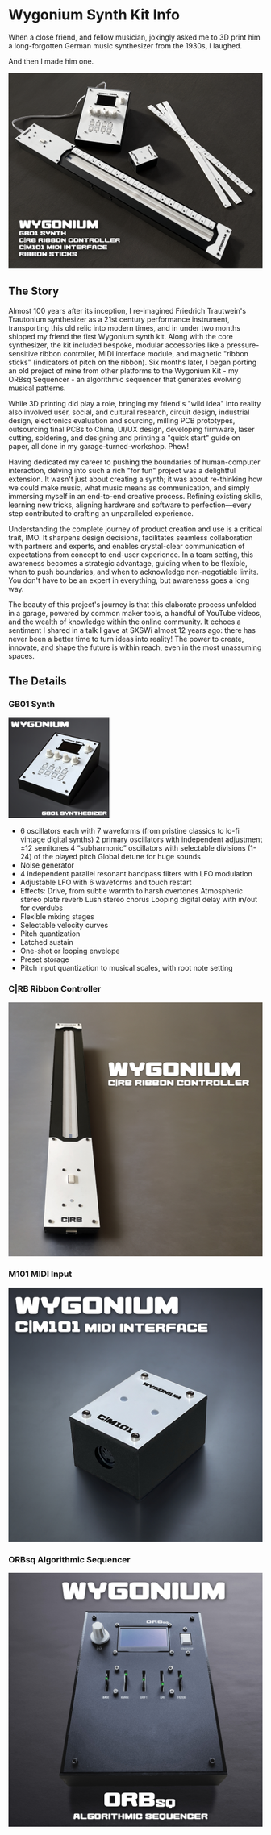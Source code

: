 # Wygonium Synth Kit Info

When a close friend, and fellow musician, jokingly asked me to 3D print him a long-forgotten German music synthesizer from the 1930s, I laughed. 

And then I made him one.

![A picture of several electronic devices that comprised the initial Wygonium synthesizer kit.](/images/WygoniumKit.png)

## The Story

Almost 100 years after its inception, I re-imagined Friedrich Trautwein's Trautonium synthesizer as a 21st century performance instrument, transporting this old relic into modern times, and in under two months shipped my friend the first Wygonium synth kit. Along with the core synthesizer, the kit included bespoke, modular accessories like a pressure-sensitive ribbon controller, MIDI interface module, and magnetic "ribbon sticks" (indicators of pitch on the ribbon). Six months later, I began porting an old project of mine from other platforms to the Wygonium Kit - my ORBsq Sequencer - an algorithmic sequencer that generates evolving musical patterns. 

While 3D printing did play a role, bringing my friend's "wild idea" into reality also involved user, social, and cultural research, circuit design, industrial design, electronics evaluation and sourcing, milling PCB prototypes, outsourcing final PCBs to China, UI/UX design, developing firmware, laser cutting, soldering, and designing and printing a "quick start" guide on <gulp> paper, all done in my garage-turned-workshop. Phew!

Having dedicated my career to pushing the boundaries of human-computer interaction, delving into such a rich "for fun" project was a delightful extension. It wasn't just about creating a synth; it was about re-thinking how we could make music, what music means as communication, and simply immersing myself in an end-to-end creative process. Refining existing skills, learning new tricks, aligning hardware and software to perfection—every step contributed to crafting an unparalleled experience.

Understanding the complete journey of product creation and use is a critical trait, IMO. It sharpens design decisions, facilitates seamless collaboration with partners and experts, and enables crystal-clear communication of expectations from concept to end-user experience. In a team setting, this awareness becomes a strategic advantage, guiding when to be flexible, when to push boundaries, and when to acknowledge non-negotiable limits. You don't have to be an expert in everything, but awareness goes a long way.

The beauty of this project's journey is that this elaborate process unfolded in a garage, powered by common maker tools, a handful of YouTube videos, and the wealth of knowledge within the online community. It echoes a sentiment I shared in a talk I gave at SXSWi almost 12 years ago: there has never been a better time to turn ideas into reality! The power to create, innovate, and shape the future is within reach, even in the most unassuming spaces.

## The Details

### GB01 Synth

<img alt="A picture of the Wygonium GB01 synth" src="https://github.com/gwygonik/Wygonium-Info/blob/main/images/Wygonium_GB01_square.jpg" width="200"/>

- 6 oscillators each with 7 waveforms (from pristine classics to lo-fi vintage digital synths)
    2 primary oscillators with independent adjustment ±12 semitones 
    4 “subharmonic” oscillators with selectable divisions (1-24) of the played pitch
    Global detune for huge sounds
- Noise generator
- 4 independent parallel resonant bandpass filters with LFO modulation
- Adjustable LFO with 6 waveforms and touch restart
- Effects:
    Drive, from subtle warmth to harsh overtones
    Atmospheric stereo plate reverb
    Lush stereo chorus
    Looping digital delay with in/out for overdubs
- Flexible mixing stages
- Selectable velocity curves
- Pitch quantization
- Latched sustain
- One-shot or looping envelope
- Preset storage
- Pitch input quantization to musical scales, with root note setting

### C|RB Ribbon Controller
![A picture of the Wygonium C|RB ribbon controller](/images/Wygonium_CRB_square.jpg)

### M101 MIDI Input

![A picture of the Wygonium M101 MIDI interface](/images/Wygonium_M101_square.jpg)

### ORBsq Algorithmic Sequencer

![A picture of the Wygonium ORBsq sequencer](/images/Wygonium_ORBsq_square.jpg)
